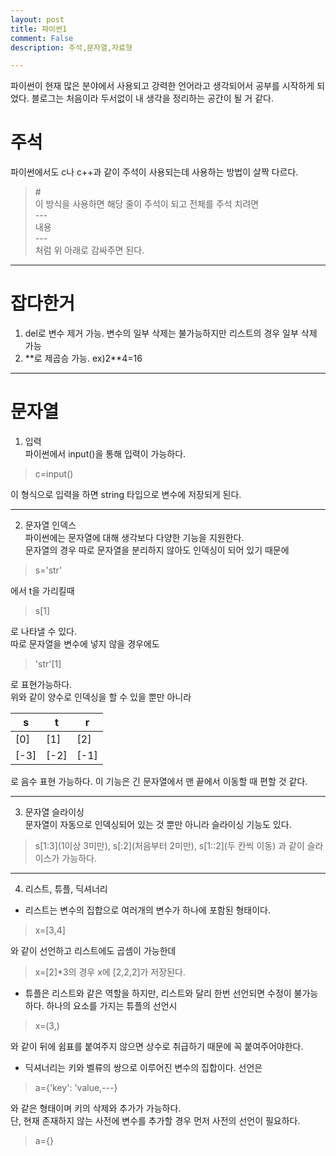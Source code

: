 ```yaml
---
layout: post
title: 파이썬1
comment: False
description: 주석,문자열,자료형

---
```


파이썬이 현재 많은 분야에서 사용되고 강력한 언어라고 생각되어서 공부를 시작하게 되었다. 블로그는 처음이라 두서없이 내 생각을 정리하는 공간이 될 거 같다.  

# 주석
파이썬에서도 c나 c++과 같이 주석이 사용되는데 사용하는 방법이 살짝 다르다.  
>\#  
이 방식을 사용하면 해당 줄이 주석이 되고 전체를 주석 치려면  
>\---  
>내용  
>\---  
처럼 위 아래로 감싸주면 된다.  

***

# 잡다한거
1. del로 변수 제거 가능. 변수의 일부 삭제는 불가능하지만 리스트의 경우 일부 삭제 가능
2. \**로 제곱승 가능. ex)2**4=16

***

# 문자열
1. 입력  
파이썬에서 input()을 통해 입력이 가능하다.  
>c=input()  

이 형식으로 입력을 하면 string 타입으로 변수에 저장되게 된다.  

---

2. 문자열 인덱스  
파이썬에는 문자열에 대해 생각보다 다양한 기능을 지원한다.  
문자열의 경우 따로 문자열을 분리하지 않아도 인덱싱이 되어 있기 때문에  
>s='str'  

에서 t을 가리킬때  
>s[1]  

로 나타낼 수 있다.  
따로 문자열을 변수에 넣지 않을 경우에도  
>'str'[1]  

로 표현가능하다.  
위와 같이 양수로 인덱싱을 할 수 있을 뿐만 아니라  

|s|t|r|  
|----|----|----|
|[0]|[1]|[2]|  
|[-3]|[-2]|[-1]|  

로 음수 표현 가능하다. 이 기능은 긴 문자열에서 맨 끝에서 이동할 때 편할 것 같다.   

---

3. 문자열 슬라이싱  
문자열이 자동으로 인덱싱되어 있는 것 뿐만 아니라 슬라이싱 기능도 있다.  
>s[1:3](1이상 3미만), s[:2](처음부터 2미만), s[1::2](두 칸씩 이동)
과 같이 슬라이스가 가능하다.  

---

4. 리스트, 튜플, 딕셔너리  
- 리스트는 변수의 집합으로 여러개의 변수가 하나에 포함된 형태이다.
> x=[3,4]  

와 같이 선언하고
리스트에도 곱셈이 가능한데
>x=[2]*3의 경우 x에 [2,2,2]가 저장된다.  

- 튜플은 리스트와 같은 역할을 하지만, 리스트와 달리 한번 선언되면 수정이 불가능하다. 하나의 요소를 가지는 튜플의 선언시  
> x=(3,)  

와 같이 뒤에 쉼표를 붙여주지 않으면 상수로 취급하기 때문에 꼭 붙여주어야한다.  

- 딕셔너리는 키와 벨류의 쌍으로 이루어진 변수의 집합이다.
선언은  
> a={'key': 'value,---}  

와 같은 형태이며 키의 삭제와 추가가 가능하다.  
단, 현재 존재하지 않는 사전에 변수를 추가할 경우 먼저 사전의 선언이 필요하다.
> a={}  


